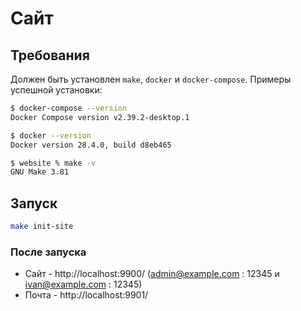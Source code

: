 # Сайт

## Требования

Должен быть установлен `make`, `docker` и `docker-compose`. Примеры успешной установки:

```bash
$ docker-compose --version
Docker Compose version v2.39.2-desktop.1

$ docker --version
Docker version 28.4.0, build d8eb465

$ website % make -v
GNU Make 3.81
```

## Запуск

```bash
make init-site
```

### После запуска

- Сайт - http://localhost:9900/ (admin@example.com : 12345 и ivan@example.com : 12345)
- Почта - http://localhost:9901/